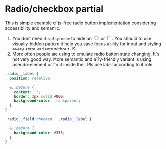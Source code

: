 # Radio/checkbox partial

This is simple example of js-free radio button implementation considering accessibility and semantic. 

1. You dont need `display:none` to hide an <input type="radio"> or <input type="checkbox">. You should to use visually-hidden pattern it help you save focus ability for input and styling  every state variants without JS.
2. More often people are using <label> to emulate radio button state changing. It`s not very good way. More semantic and a11y-friendly variant is using pseudo-element or <span role="presentation"> for it inside the <label>. Pls use label according to it role.

```css
.radio__label {
  position: relative;

  &::before {
    content: '';
    border: 2px solid #000;
    background-color: transparent;
  }
}

.radio__field:checked + .radio__label {

  &::before {
    background-color: #333;
  }
}
```
